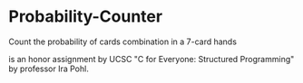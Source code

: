 # Probability-Counter
Count the probability of cards combination in a 7-card hands

is an honor assignment by UCSC "C for Everyone: Structured Programming" by professor Ira Pohl.

